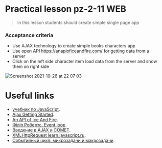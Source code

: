# Practical lesson pz-2-11 WEB
> In this lesson students should create simple single page app

### Acceptance criteria 
* Use AJAX technology to create simple books characters app
* Use open API https://anapioficeandfire.com/ for getting data from a server
* Сlick on the left side character item load data from the server and show them on right side

![Screenshot 2021-10-26 at 22 07 03](https://user-images.githubusercontent.com/10829855/138951205-5af1c7b3-246c-4f07-b03b-d486b5c5d20a.png)

# Useful links
* [учебник по JavaScript](https://learn.javascript.ru/).
* [Ajax Getting Started](https://developer.mozilla.org/en-US/docs/Web/Guide/AJAX).
* [An API of Ice And Fire](https://anapioficeandfire.com/).
* [Філіп Робертс, Event loop](https://www.youtube.com/watch?v=8aGhZQkoFbQ&ab_channel=JSConf).
* [Введение в AJAX и COMET](https://learn.javascript.ru/ajax-intro).
* [XMLHttpRequest learn.javascript.ru](https://learn.javascript.ru/xmlhttprequest).
* [Событийный цикл: микрозадачи и макрозадачи](https://learn.javascript.ru/event-loop).

